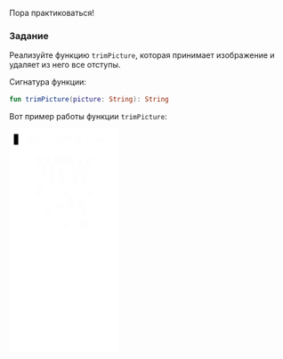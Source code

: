 Пора практиковаться!

### Задание

Реализуйте функцию `trimPicture`, которая принимает изображение и удаляет из него все отступы.

<div class="hint" title="Нажмите здесь, чтобы увидеть новую сигнатуру функции trimPicture">

Сигнатура функции:
```kotlin
fun trimPicture(picture: String): String
```
</div>

Вот пример работы функции `trimPicture`:

<img src="../../utils/src/main/resources/images/part1/almost.done/trimmed_picture.gif" height="400" alt="работа функции `trimPicture`"/>